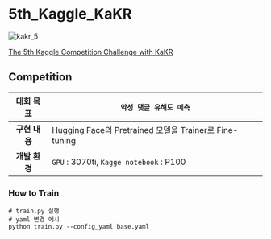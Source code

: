 # 5th_Kaggle_KaKR
![kakr_5](https://github.com/jun048098/5th_Kaggle_KaKR/assets/96534680/6dc20c9d-25dd-4b78-a1ca-5a3e7d6f87be)


[The 5th Kaggle Competition Challenge with KaKR](https://www.kaggle.com/competitions/the-5th-kaggle-competition-challenge-with-kakr/overview)

## Competition

|**대회 목표**| **`악성 댓글 유해도 예측`** |
| :---: | --- |
|**구현 내용**| Hugging Face의 Pretrained 모델을 Trainer로 Fine-tuning|
|**개발 환경**| `GPU` : 3070ti, `Kagge notebook` : P100|

### How to Train
```
# train.py 실행
# yaml 변경 예시
python train.py --config_yaml base.yaml
```